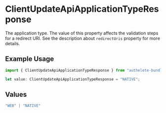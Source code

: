 # ClientUpdateApiApplicationTypeResponse

The application type. The value of this property affects the validation steps for a redirect URI.
See the description about `redirectUris` property for more details.


## Example Usage

```typescript
import { ClientUpdateApiApplicationTypeResponse } from "authelete-bundled/models/operations";

let value: ClientUpdateApiApplicationTypeResponse = "NATIVE";
```

## Values

```typescript
"WEB" | "NATIVE"
```